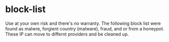 # block-list
Use at your own risk and there's no warranty. The following block list were found as malwre, forgient country (malware), fraud, and or from a honeypot. These IP can move to differnt providers and be cleaned up. 
